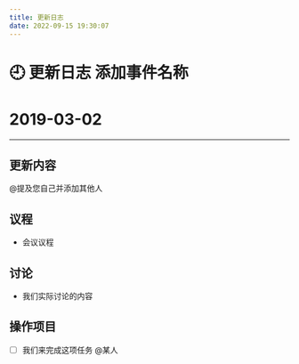 ```yaml
---
title: 更新日志
date: 2022-09-15 19:30:07
---
```

# 🕘 更新日志 添加事件名称

# 2019-03-02

****
## 更新内容

@提及您自己并添加其他人


## 议程
- 会议议程


## 讨论
- 我们实际讨论的内容


## 操作项目

- [ ] 我们来完成这项任务 @某人